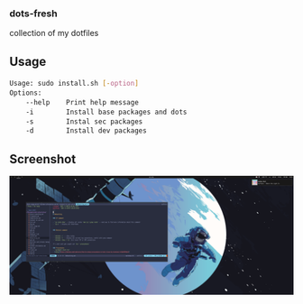 ### dots-fresh
collection of my dotfiles
## Usage
```bash
Usage: sudo install.sh [-option]
Options:
    --help    Print help message
    -i        Install base packages and dots
    -s        Instal sec packages
    -d        Install dev packages
```
## Screenshot
![screenshot](./screenshots/screenshot.png)
